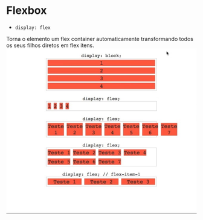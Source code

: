 #  Flexbox
- `display: flex`

 Torna o elemento um flex container automaticamente transformando todos os seus filhos diretos em flex itens.
 ![](../../.github/flex-container.jpeg)

